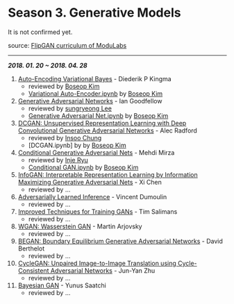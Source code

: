 # Season 3. Generative Models

It is not confirmed yet.

source: [FlipGAN curriculum of ModuLabs](http://www.modulabs.co.kr/Flip_GAN/17363)

---

***2018. 01. 20 ~ 2018. 04. 28***

1. [Auto-Encoding Variational Bayes](https://arxiv.org/pdf/1312.6114.pdf) - Diederik P Kingma
    - reviewed by [Boseop Kim](https://github.com/aisolab)
    - [Variational Auto-Encoder.ipynb](https://github.com/Deep-Scratch/Essential-Deep-learning-papers/blob/master/Season03_GenerativeModels/Variational%20Auto-Encoder.ipynb) by [Boseop Kim](https://github.com/aisolab)
2. [Generative Adversarial Networks](https://arxiv.org/abs/1406.2661) - Ian Goodfellow
    - reviewed by [sungryeong Lee](https://github.com/sungreong)
    - [Generative Adversarial Net.ipynb](https://github.com/Deep-Scratch/Essential-Deep-learning-papers/blob/master/Season03_GenerativeModels/Generative%20Adversarial%20Net.ipynb) by [Boseop Kim](https://github.com/aisolab)
3. [DCGAN: Unsupervised Representation Learning with Deep Convolutional Generative Adversarial Networks](https://arxiv.org/abs/1511.06434) - Alec Radford
    - reviewed by [Insoo Chung](https://github.com/1nsunym)
    - [DCGAN.ipynb] by by [Boseop Kim](https://github.com/aisolab)
4. [Conditional Generative Adversarial Nets](https://arxiv.org/abs/1411.1784) - Mehdi Mirza
    - reviewed by [Inje Ryu](https://github.com/IJryou/)
    - [Conditional GAN.ipynb](https://github.com/Deep-Scratch/Essential-Deep-learning-papers/blob/master/Season03_GenerativeModels/Conditional%20GAN.ipynb) by [Boseop Kim](https://github.com/aisolab)
5. [InfoGAN: Interpretable Representation Learning by Information Maximizing Generative Adversarial Nets](https://arxiv.org/abs/1606.03657) - Xi Chen
    - reviewed by ...
6. [Adversarially Learned Inference](https://arxiv.org/abs/1606.00704) - Vincent Dumoulin
    - reviewed by ...
7. [Improved Techniques for Training GANs](https://arxiv.org/abs/1606.03498) - Tim Salimans
    - reviewed by ...
8. [WGAN: Wasserstein GAN](https://arxiv.org/abs/1701.07875) - Martin Arjovsky
    - reviewed by ...
9. [BEGAN: Boundary Equilibrium Generative Adversarial Networks](https://arxiv.org/abs/1703.10717) - David Berthelot
    - reviewed by ...
10. [CycleGAN: Unpaired Image-to-Image Translation using Cycle-Consistent Adversarial Networks](https://arxiv.org/abs/1703.10593) - Jun-Yan Zhu
    - reviewed by ...
11. [Bayesian GAN](https://arxiv.org/abs/1705.09558) - Yunus Saatchi
    - reviewed by ...
